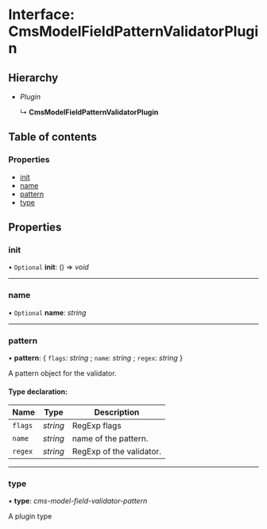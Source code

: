 # Interface: CmsModelFieldPatternValidatorPlugin

## Hierarchy

* *Plugin*

  ↳ **CmsModelFieldPatternValidatorPlugin**

## Table of contents

### Properties

- [init](cmsmodelfieldpatternvalidatorplugin.md#init)
- [name](cmsmodelfieldpatternvalidatorplugin.md#name)
- [pattern](cmsmodelfieldpatternvalidatorplugin.md#pattern)
- [type](cmsmodelfieldpatternvalidatorplugin.md#type)

## Properties

### init

• `Optional` **init**: () => *void*

___

### name

• `Optional` **name**: *string*

___

### pattern

• **pattern**: { `flags`: *string* ; `name`: *string* ; `regex`: *string*  }

A pattern object for the validator.

#### Type declaration:

Name | Type | Description |
------ | ------ | ------ |
`flags` | *string* | RegExp flags   |
`name` | *string* | name of the pattern.   |
`regex` | *string* | RegExp of the validator.   |

___

### type

• **type**: *cms-model-field-validator-pattern*

A plugin type
